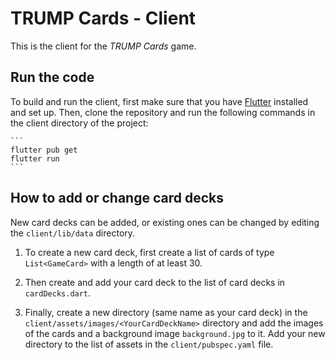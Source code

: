 # TRUMP Cards - Client

This is the client for the *TRUMP Cards* game.

## Run the code
To build and run the client, first make sure that you have [Flutter](https://docs.flutter.dev/) installed and set up. Then, clone the repository and run the following commands in the client directory of the project:

    ```
    flutter pub get
    flutter run
    ```

## How to add or change card decks
New card decks can be added, or existing ones can be changed by editing the `client/lib/data` directory.

1. To create a new card deck, first create a list of cards of type `List<GameCard>` with a length of at least 30.

2. Then create and add your card deck to the list of card decks in `cardDecks.dart`.

3. Finally, create a new directory (same name as your card deck) in the `client/assets/images/<YourCardDeckName>` directory and add the images of the cards and a background image `background.jpg` to it. Add your new directory to the list of assets in the `client/pubspec.yaml` file.